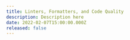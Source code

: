 ```yaml
---
title: Linters, Formatters, and Code Quality
description: Description here
date: 2022-02-07T15:00:00.000Z
released: false
---
```

